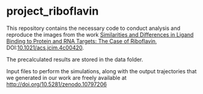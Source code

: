 # project_riboflavin

This repository contains the necessary code to conduct analysis and reproduce the images from the work [Similarities and Differences in Ligand Binding to Protein and RNA Targets: The Case of Riboflavin](https://pubs.acs.org/doi/10.1021/acs.jcim.4c00420), DOI:[10.1021/acs.jcim.4c00420](https://doi.org/10.1021/acs.jcim.4c00420).

The precalculated results are stored in the data folder. 

Input files to perform the simulations, along with the output trajectories that we generated in our work are freely available at http://doi.org/10.5281/zenodo.10797206
